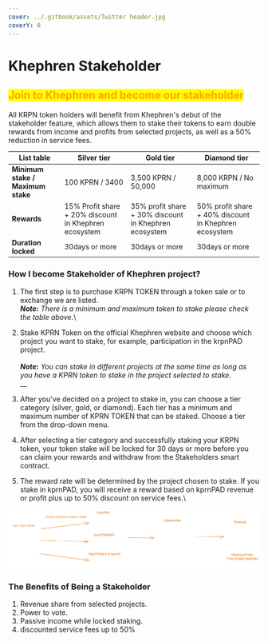 ```yaml
---
cover: ../.gitbook/assets/Twitter header.jpg
coverY: 0
---
```


# Khephren Stakeholder

## <mark style="color:orange;">Join to Khephren and become our stakeholder</mark>

All KRPN token holders will benefit from Khephren's debut of the stakeholder feature, which allows them to stake their tokens to earn double rewards from income and profits from selected projects, as well as a 50% reduction in service fees.

| List table                        | Silver tier                                           | Gold tier                                             | Diamond tier                                          |
| --------------------------------- | ----------------------------------------------------- | ----------------------------------------------------- | ----------------------------------------------------- |
| **Minimum stake / Maximum stake** | 100 KPRN / 3400                                       | 3,500 KPRN / 50,000                                   | 8,000 KRPN / No maximum                               |
| **Rewards**                       | 15% Profit share + 20% discount in Khephren ecosystem | 35% profit share + 30% discount in Khephren ecosystem | 50% profit share + 40% discount in Khephren ecosystem |
| **Duration locked**               | 30days or more                                        | 30days or more                                        | 30days or more                                        |



### How I become Stakeholder of Khephren project?

1. The first step is to purchase KRPN TOKEN through a token sale or to exchange we are listed.\
   _**Note:** There is a minimum and maximum token to stake please check the table above._\

2. Stake KPRN Token on the official Khephren website and choose which project you want to stake, for example, participation in the krpnPAD project.\
   \
   _**Note:** You can stake in different projects at the same time as long as you have a KPRN token to stake in the project selected to stake._ \
   __
3. After you've decided on a project to stake in, you can choose a tier category (silver, gold, or diamond). Each tier has a minimum and maximum number of KPRN TOKEN that can be staked. Choose a tier from the drop-down menu.
4. After selecting a tier category and successfully staking your KRPN token, your token stake will be locked for 30 days or more before you can claim your rewards and withdraw from the Stakeholders smart contract.
5. The reward rate will be determined by the project chosen to stake. If you stake in kprnPAD, you will receive a reward based on kprnPAD revenue or profit plus up to 50% discount on service fees.\


<img src="../.gitbook/assets/file.drawing (1).svg" alt="Become Stakeholder illustration" class="gitbook-drawing">

### The Benefits of Being a Stakeholder

1. Revenue share from selected projects.
2. Power to vote.
3. Passive income while locked staking.
4. discounted service fees up to 50%

